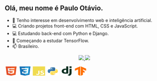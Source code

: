 ## Olá, meu nome é Paulo Otávio.

- :eyes: Tenho interesse em desenvolvimento web e inteligência artificial.
- :computer: Criando projetos front-end com HTML, CSS e JavaScript.
- :computer: Estudando back-end com Python e Django.
- :robot: Começando a estudar TensorFlow. 
- :mailbox: Brasileiro.

<div align="center">
  <a href="https://github.com/paulootavio343">
  <img height="180em" src="https://github-readme-stats.vercel.app/api?username=paulootavio343&show_icons=true&theme=tokyonight&include_all_commits=true&count_private=true&border_radius=12px"/>
  <img height="180em" src="https://github-readme-stats.vercel.app/api/top-langs/?username=paulootavio343&layout=compact&langs_count=7&theme=tokyonight&border_radius=12px"/>
  </a>
</div>
  
<div style="display: inline_block"><br>
  <img align="center" alt="HTML" title="HTML" height="30" width="40" src="https://raw.githubusercontent.com/devicons/devicon/master/icons/html5/html5-original.svg">
  <img align="center" alt="CSS" title="CSS" height="30" width="40" src="https://raw.githubusercontent.com/devicons/devicon/master/icons/css3/css3-original.svg">
  <img align="center" alt="JavaScript" title="JavaScript" height="30" width="40" src="https://raw.githubusercontent.com/devicons/devicon/master/icons/javascript/javascript-plain.svg">
  <img align="center" alt="Python" title="Python" height="30" width="40" src="https://raw.githubusercontent.com/devicons/devicon/master/icons/python/python-original.svg">
  <img align="center" alt="Django" title="Django" height="30" width="40" src="https://raw.githubusercontent.com/devicons/devicon/master/icons/django/django-plain.svg">
  <img align="center" alt="TensorFlow" title="TensorFlow" height="30" width="40" src="https://raw.githubusercontent.com/devicons/devicon/master/icons/tensorflow/tensorflow-original.svg">
</div>
  
##
